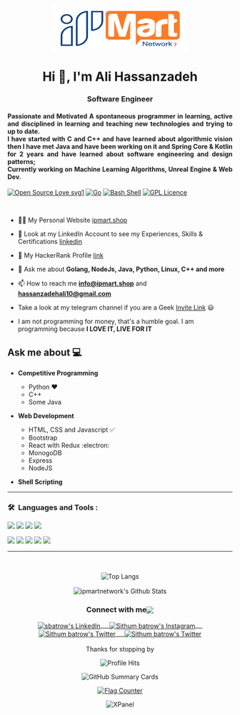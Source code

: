 <p align="center">
<picture>
<img width="300" height="100"  alt="XPanel" src="https://github.com/iPmartNetwork/iPmartnetwork/blob/main/iPmart.png">
</picture>
  </p> 
</div>
<h1 align="center">Hi 👋, I'm Ali Hassanzadeh</h1>
<h3 align="center">Software Engineer</h3>
<h4 align="Justify"> Passionate and Motivated
A spontaneous programmer in learning, active and disciplined in learning and teaching new
technologies and trying to up to date.<br>
I have started with C and C++ and have learned about algorithmic vision then I have met Java and have been working on it and Spring Core & Kotlin for 2 years and have learned about software engineering and design patterns; <br> Currently working on Machine Learning Algorithms, Unreal Engine & Web Dev.
</h6>

[![Open Source Love svg1](https://badges.frapsoft.com/os/v1/open-source.svg?v=103)](https://github.com/ellerbrock/open-source-badges/)
[![Go](https://img.shields.io/badge/--00ADD8?logo=go&logoColor=ffffff)](https://golang.org/)
[![Bash Shell](https://badges.frapsoft.com/bash/v1/bash.png?v=103)](https://github.com/ellerbrock/open-source-badges/)
[![GPL Licence](https://badges.frapsoft.com/os/gpl/gpl.svg?v=103)](https://opensource.org/licenses/GPL-3.0/)


<br>




- 👨‍💻 My Personal Website [ipmart.shop](https://ipmart.shop)

- 📝 Look at my LinkedIn Account to see my Experiences, Skills & Certifications [linkedin](https://www.linkedin.com/in/ali-hassanzadeh-63545a24a/)

- 🤩 My HackerRank Profile [link](https://www.hackerrank.com/profile/hassanzadehali10)

- 💬 Ask me about **Golang, NodeJs, Java, Python, Linux, C++ and more**

- 📫 How to reach me **info@ipmart.shop** and **hassanzadehali10@gmail.com**


-  Take a look at my telegram channel if you are a Geek [Invite Link](https://t.me/ipmartpanel) 😃

-  I am not programming for money, that's a humble goal. I am programming because **I LOVE IT, LIVE FOR IT**

## Ask me about :computer: 
- **Competitive Programming**
	- Python ❤️
	- C++
	- Some Java

- **Web Development**
	- HTML, CSS and Javascript :white_check_mark:
	- Bootstrap
	- React with Redux :electron:
	- MonogoDB
  - Express
  - NodeJS  
- **Shell Scripting**

---
### 🛠 &nbsp;Languages and Tools :



<code><a href="https://www.python.org/" target="_blank"><img height="50" src="https://www.vectorlogo.zone/logos/python/python-ar21.svg"></a></code>
<code><a href="https://www.linux.org/" target="_blank"><img height="50" src="https://www.vectorlogo.zone/logos/linux/linux-ar21.svg"></a></code>
<code><a href="https://reactjs.org/" target="_blank"><img height="50" src="https://www.vectorlogo.zone/logos/reactjs/reactjs-ar21.svg"></a></code>
<code><a href="https://www.docker.com/" target="_blank"><img height="50" src="https://www.vectorlogo.zone/logos/docker/docker-official.svg"></a></code>

<code><a href="https://www.azure.com/" target="_blank"><img height="50" src="https://www.vectorlogo.zone/logos/microsoft_azure/microsoft_azure-ar21.svg"></a></code>
<code><a href="https://aws.amazon.com/" target="_blank"><img height="50" src="https://www.vectorlogo.zone/logos/amazon_aws/amazon_aws-ar21.svg"></a></code>
<code><a href="https://www.docker.com/" target="_blank"><img height="50" src="https://www.vectorlogo.zone/logos/argoprojio/argoprojio-ar21.svg"></a></code>
<code><a href="https://www.docker.com/" target="_blank"><img height="50" src="https://www.vectorlogo.zone/logos/backyourstack/backyourstack-ar21.svg"></a></code>
<code><a href="https://www.docker.com/" target="_blank"><img height="50" src="https://www.vectorlogo.zone/logos/browserstack/browserstack-ar21.svg"></a></code>

---

<br>

<p align="center">
<img align="center" src="https://github-readme-stats.vercel.app/api/top-langs/?username=iPmartNetwork" alt="Top Langs">
</p>

<p align="center">	
<img align="center" src="https://github-readme-stats.vercel.app/api?username=iPmartNetwork&&show_icons=true&theme=radical" alt="ipmartnetwork's Github Stats">


<div align="center">
  <h3 align="center">Connect with me<img align="center" src="https://github.com/rajput2107/rajput2107/blob/master/Assets/Handshake.gif" height="33px" /></h3> 
</div>
<p align="center">
 <a href="https://www.linkedin.com/in/ali-hassanzadeh-63545a24a/" target="blank">
  <img align="center" alt="sbatrow's LinkedIn" width="30px" src="https://www.vectorlogo.zone/logos/linkedin/linkedin-icon.svg" /> &nbsp; &nbsp;
 </a>
 <a href="https://www.instagram.com/iPmartNetwork/" target="blank">
  <img align="center" alt="Sithum batrow's Instagram" width="30px" src="https://www.vectorlogo.zone/logos/instagram/instagram-icon.svg" /> &nbsp; &nbsp;
 </a>
 <a href="https://twitter.com/iPmartnetwork" target="blank">
  <img align="center" alt="Sithum batrow's Twitter" width="30px" src="https://www.vectorlogo.zone/logos/twitter/twitter-official.svg" /> &nbsp; &nbsp;
 </a>
 <a href="https://medium.com/@ipmartnetwork" target="blank">
  <img align="center" alt="Sithum batrow's Twitter" width="30px" src="https://www.vectorlogo.zone/logos/medium/medium-tile.svg" />
 </a> 
  <br/>
  <br/>
  Thanks for stopping by <br/>
</p>
<p align="center"><img alt="Profile Hits" src="https://hits.seeyoufarm.com/api/count/incr/badge.svg?url=https%3A%2F%2Fgithub.com%2Fsbatrow%2F" /></p>

<p align="center">
  <img src="http://github-profile-summary-cards.vercel.app/api/cards/profile-details?username=ipmartnetwork&theme=vision_friendly_dark" alt="GitHub Summary Cards"/>
	
</p>
<p align="center">
<a href="https://info.flagcounter.com/jhrD"><img src="https://s11.flagcounter.com/count/jhrD/bg_FFFFFF/txt_000000/border_CCCCCC/columns_4/maxflags_12/viewers_0/labels_1/pageviews_0/flags_0/percent_1/" alt="Flag Counter" border="0"></a>
 </p> 
 
<p align="center">
<picture>
<img width="160" height="160"  alt="XPanel" src="https://github.com/iPmartNetwork/iPmart-SSH/blob/main/images/logo.png">
</picture>
  </p> 
